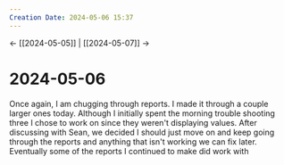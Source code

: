 ```yaml
---
Creation Date: 2024-05-06 15:37
---
```


<- [[2024-05-05]] | [[2024-05-07]]  ->

# 2024-05-06
Once again, I am chugging through reports. I made it through a couple larger ones today. Although I initially spent the morning trouble shooting three I chose to work on since they weren't displaying values. After discussing with Sean, we decided I should just move on and keep going through the reports and anything that isn't working we can fix later. Eventually some of the reports I continued to make did work with